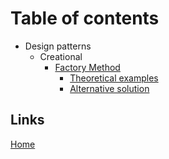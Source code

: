 # Table of contents

- Design patterns
  - Creational
    - [Factory Method](../src/DesignPatterns/Creational/FactoryMethod/README.md)
      - [Theoretical examples](../src/DesignPatterns/Creational/FactoryMethod/TheoreticalExamples/README.md)
      - [Alternative solution](../src/DesignPatterns/Creational/FactoryMethod/AlternativeSolution/README.md) 

## Links

[Home](../README.md)
